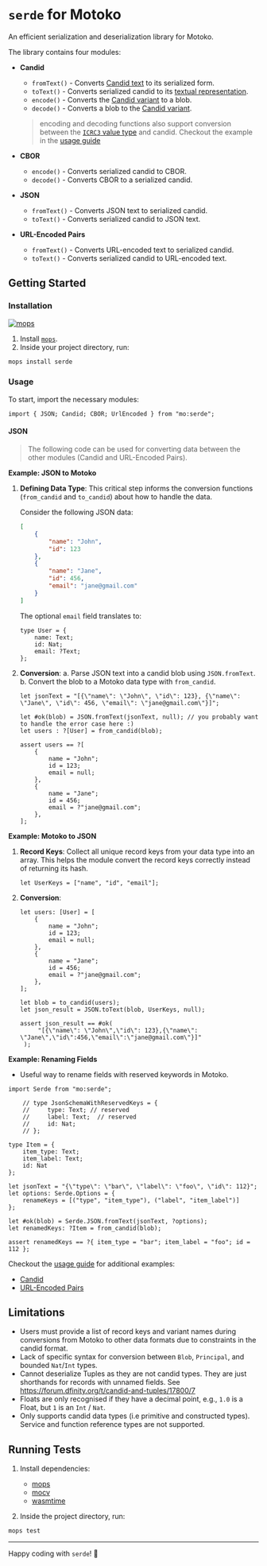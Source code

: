 # `serde` for Motoko

An efficient serialization and deserialization library for Motoko.

The library contains four modules:
- **Candid**
    - `fromText()` - Converts [Candid text](https://internetcomputer.org/docs/current/tutorials/developer-journey/level-2/2.4-intro-candid/#candid-textual-values) to its serialized form.
    - `toText()` - Converts serialized candid to its [textual representation](https://internetcomputer.org/docs/current/tutorials/developer-journey/level-2/2.4-intro-candid/#candid-textual-values).
    - `encode()` - Converts the [Candid variant](./src/Candid/Types.mo#L6) to a blob.
    - `decode()` - Converts a blob to the [Candid variant](./src/Candid/Types.mo#L6).
    > encoding and decoding functions also support conversion between the [`ICRC3` value type](https://github.com/dfinity/ICRC-1/tree/main/standards/ICRC-3#value) and candid. Checkout the example in the [usage guide](./usage.md#icrc3-value)
- **CBOR**
    - `encode()` - Converts serialized candid to CBOR.
    - `decode()` - Converts CBOR to a serialized candid.

- **JSON**
    - `fromText()` - Converts JSON text to serialized candid.
    - `toText()` - Converts serialized candid to JSON text.

- **URL-Encoded Pairs**
    - `fromText()` - Converts URL-encoded text to serialized candid.
    - `toText()` - Converts serialized candid to URL-encoded text.
  

## Getting Started

### Installation 
[![mops](https://oknww-riaaa-aaaam-qaf6a-cai.raw.ic0.app/badge/mops/serde)](https://mops.one/serde)

1. Install [`mops`](https://j4mwm-bqaaa-aaaam-qajbq-cai.ic0.app/#/docs/install).
2. Inside your project directory, run: 
```bash
mops install serde
```

### Usage

To start, import the necessary modules:
```motoko
import { JSON; Candid; CBOR; UrlEncoded } from "mo:serde";
```

#### JSON
> The following code can be used for converting data between the other modules (Candid and URL-Encoded Pairs).

**Example: JSON to Motoko**

1. **Defining Data Type**: This critical step informs the conversion functions (`from_candid` and `to_candid`) about how to handle the data.

   Consider the following JSON data:
   ```json
   [
       {
           "name": "John",
           "id": 123
       },
       {
           "name": "Jane",
           "id": 456,
           "email": "jane@gmail.com"
       }
   ]
   ```

   The optional `email` field translates to:
   
   ```motoko
   type User = {
       name: Text;
       id: Nat;
       email: ?Text;
   };
   ```

2. **Conversion**:
   a. Parse JSON text into a candid blob using `JSON.fromText`.
   b. Convert the blob to a Motoko data type with `from_candid`.

   ```motoko
   let jsonText = "[{\"name\": \"John\", \"id\": 123}, {\"name\": \"Jane\", \"id\": 456, \"email\": \"jane@gmail.com\"}]";

   let #ok(blob) = JSON.fromText(jsonText, null); // you probably want to handle the error case here :)
   let users : ?[User] = from_candid(blob);

   assert users == ?[
       {
           name = "John";
           id = 123;
           email = null;
       },
       {
           name = "Jane";
           id = 456;
           email = ?"jane@gmail.com";
       },
   ];
   ```

**Example: Motoko to JSON**

1. **Record Keys**: Collect all unique record keys from your data type into an array. This helps the module convert the record keys correctly instead of returning its hash.
   
   ```motoko
   let UserKeys = ["name", "id", "email"];
   ```

2. **Conversion**:
   
   ```motoko
   let users: [User] = [
       {
           name = "John";
           id = 123;
           email = null;
       },
       {
           name = "Jane";
           id = 456;
           email = ?"jane@gmail.com";
       },
   ];

   let blob = to_candid(users);
   let json_result = JSON.toText(blob, UserKeys, null);

   assert json_result == #ok(
        "[{\"name\": \"John\",\"id\": 123},{\"name\": \"Jane\",\"id\":456,\"email\":\"jane@gmail.com\"}]"
    );
   ```

**Example: Renaming Fields**

- Useful way to rename fields with reserved keywords in Motoko.

```motoko
import Serde from "mo:serde";

    // type JsonSchemaWithReservedKeys = {
    //     type: Text; // reserved
    //     label: Text;  // reserved
    //     id: Nat;
    // };

type Item = {
    item_type: Text;
    item_label: Text;
    id: Nat
};

let jsonText = "{\"type\": \"bar\", \"label\": \"foo\", \"id\": 112}";
let options: Serde.Options = { 
    renameKeys = [("type", "item_type"), ("label", "item_label")] 
};

let #ok(blob) = Serde.JSON.fromText(jsonText, ?options);
let renamedKeys: ?Item = from_candid(blob);

assert renamedKeys == ?{ item_type = "bar"; item_label = "foo"; id = 112 };
```

Checkout the [usage guide](https://github.com/NatLabs/serde/blob/main/usage.md) for additional examples:
- [Candid](https://github.com/NatLabs/serde/blob/main/usage.md#candid-text)
- [URL-Encoded Pairs](https://github.com/NatLabs/serde/blob/main/usage.md#url-encoded-pairs)

## Limitations

- Users must provide a list of record keys and variant names during conversions from Motoko to other data formats due to constraints in the candid format.
- Lack of specific syntax for conversion between `Blob`, `Principal`, and bounded `Nat`/`Int` types.
- Cannot deserialize Tuples as they are not candid types. They are just shorthands for records with unnamed fields. See https://forum.dfinity.org/t/candid-and-tuples/17800/7
- Floats are only recognised if they have a decimal point, e.g., `1.0` is a Float, but `1` is an `Int` / `Nat`.
- Only supports candid data types (i.e primitive and constructed types). Service and function reference types are not supported.

## Running Tests

1. Install dependencies:
   - [mops](https://j4mwm-bqaaa-aaaam-qajbq-cai.ic0.app/#/docs/install)
   - [mocv](https://github.com/ZenVoich/mocv)
   - [wasmtime](https://github.com/bytecodealliance/wasmtime/blob/main/README.md#wasmtime)

2. Inside the project directory, run:
```bash
mops test
```

---

Happy coding with `serde`! 🚀